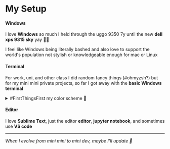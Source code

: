 # My Setup

#### Windows

I love **Windows** so much I held through the uggo 9350 7y until the new **dell xps 9315 sky** yay 🤗🤍

I feel like Windows being literally bashed and also love to support the world's population not stylish or knowledgeable enough for mac or Linux

#### Terminal 

For work, uni, and other class I did random fancy things (#ohmyzsh?) but for my mini mini private projects, so far I got away with the **basic Windows terminal**

<details>
  <summary>#FirstThingsFirst my color scheme 🥰</summary>
  
  <img src="https://powerful.kim/wp-content/uploads/2023/04/terminal-colors.jpg" style="width: 280px;"/> *adapted from the [Borland theme](https://terminalsplash.com/?ref=tobias-zimmergren-on-tech&utm_campaign=zimmergren&utm_medium=blog&utm_source=zimmergren)* </br>
    
  ```json
  {
            "background": "#B3A597",
            "black": "#4F4F4F",
            "blue": "#95CAFC",
            "brightBlack": "#7C7C7C",
            "brightBlue": "#B5DCFF",
            "brightCyan": "#E0E0FF",
            "brightGreen": "#CEFFAC",
            "brightPurple": "#FDD2FF",
            "brightRed": "#FFB6B0",
            "brightWhite": "#FFFFFF",
            "brightYellow": "#FFFFCC",
            "cursorColor": "#FFFFFF",
            "cyan": "#C7BDFE",
            "foreground": "#FFFFFF",
            "green": "#A8FF60",
            "name": "First",
            "purple": "#9277FF",
            "red": "#FF8474",
            "selectionBackground": "#FFFFFF",
            "white": "#EBEBEB",
            "yellow": "#FFFFB6"
        }
  ```
</details>

#### Editor
I love **Sublime Text**, just the editor **editor**, **jupyter notebook**, and sometimes use **VS code**

***
*When I evolve from mini mini to mini dev, maybe I'll update 🐣*

